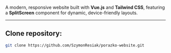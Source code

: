 A modern, responsive website built with **Vue.js** and **Tailwind CSS**, featuring a **SplitScreen** component for dynamic, device-friendly layouts.

---

## Clone repository:

   ```bash
   git clone https://github.com/SzymonResiak/porazko-website.git
